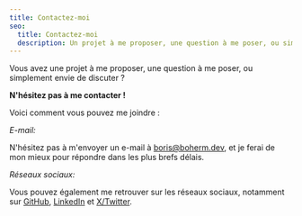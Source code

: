 ```yaml
---
title: Contactez-moi
seo:
  title: Contactez-moi
  description: Un projet à me proposer, une question à me poser, ou simplement envie de discuter ? N'hésitez pas à me contacter !
---
```


Vous avez une projet à me proposer, une question à me poser, ou simplement envie de discuter ?

**N'hésitez pas à me contacter !**

Voici comment vous pouvez me joindre :

_E-mail:_

N'hésitez pas à m'envoyer un e-mail à [boris@boherm.dev](mailto:boris@boherm.dev), et je ferai de mon mieux pour répondre dans les plus brefs délais.

_Réseaux sociaux:_

Vous pouvez également me retrouver sur les réseaux sociaux, notamment sur [GitHub](https://github.com/boherm), [LinkedIn](https://www.linkedin.com/in/boris-hermans/) et [X/Twitter](https://twitter.com/bohermdev).

